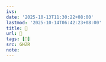 ```yaml
---
ivs:
date: '2025-10-13T11:30:22+08:00'
lastmod: '2025-10-14T06:42:23+08:00'
title: 󰥣
url: 󰥣
tags: [𥊧]
src: GHZR
note:
---
```

